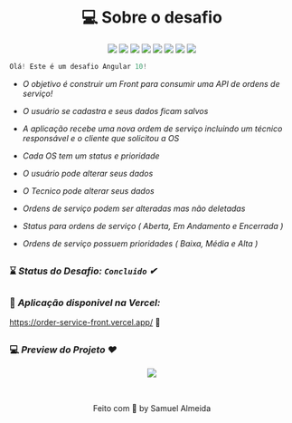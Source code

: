 <h1 align="center"> 💻 Sobre o desafio </h1> 

<p align="center">
<img src="https://img.shields.io/badge/HTML%20-%23F7DF1E.svg?&style=for-the-badge&color=E34F26" />
<img src="https://img.shields.io/badge/css%20-%23F7DF1E.svg?&style=for-the-badge&color=5BA8EE" />
<img src="https://img.shields.io/badge/JavaScript%20-%23F7DF1E.svg?&style=for-the-badge&color=F7DF1E" />
<img src="https://img.shields.io/badge/Angular%20-%23F7DF1E.svg?&style=for-the-badge&color=DD0031" />
<img src="https://img.shields.io/badge/Bootstrap%20-%23F7DF1E.svg?&style=for-the-badge&color=7044A3" />
<img src="https://img.shields.io/badge/Java%20-%23F7DF1E.svg?&style=for-the-badge&color=F7DF1E" />
<img src="https://img.shields.io/badge/Git flow%20-%23F7DF1E.svg?&style=for-the-badge&color=000" />
  <img src="https://img.shields.io/badge/Heroku %20-%23F7DF1E.svg?&style=for-the-badge&color=E34F26" />
</p>

```php 
Olá! Este é um desafio Angular 10!
```

<i>
    
 * O objetivo é construir um Front para consumir uma API de ordens de serviço!

 * O usuário se cadastra e seus dados ficam salvos

 * A aplicação recebe uma nova ordem de serviço incluindo um técnico responsável e o cliente que solicitou a OS

 * Cada OS tem um status e prioridade
  
 * O usuário pode alterar seus dados 
  
 * O Tecnico pode alterar seus dados
  
 * Ordens de serviço podem ser alteradas mas não deletadas
  
 * Status para ordens de serviço ( Aberta, Em Andamento e Encerrada )
  
 * Ordens de serviço possuem prioridades ( Baixa, Média e Alta )

</i>

##

### ⌛ <i>Status do Desafio: **`Concluido`** ✔</i>
 
##

### 🥇 <i>Aplicação disponivel na Vercel:</i>

https://order-service-front.vercel.app/   🚀

##

### 💻 <i> Preview do Projeto ❤️ </i>

<div align="center">
  <img src="https://github.com/ValdirCezar/ValdirCezar.github.io/blob/master/src/assets/img/gif1.gif?raw=true"/>
</div>

<br>

##

<p align="center">Feito com 💙 by Samuel Almeida</p>
